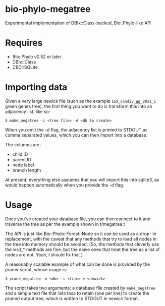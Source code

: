 bio-phylo-megatree
==================

Experimental implementation of DBIx::Class-backed, Bio::Phylo-like API

Requires
========
* Bio::Phylo v0.52 or later
* DBIx::Class
* DBD::SQLite

Importing data
==============
Given a very large newick file (such as the example `16S_candiv_gg_2011_1`
green genes tree), the first thing you want to do is transform this into
an adjacency list, like so:

    $ make_megatree -i <tree file> -d <db to create>

When you omit the -d flag, the adjacency list is printed to STDOUT as
comma separated values, which you can then import into a database.

The columns are:
- child ID
- parent ID
- node label
- branch length

At present, everything else assumes that you will import this into sqlite3,
as would happen automatically when you provide the -d flag.

Usage
=====
Once you've created your database file, you can then connect to it and 
traverse the tree as per the example shown in t/megatree.t

The API is just like Bio::Phylo::Forest::Node so it can be used as a drop-
in replacement, with the caveat that any methods that try to load all nodes
in the tree into memory should be avoided. (So, the methods that cleverly
use the visit_* methods are fine, but the naive ones that treat the tree
as a list of nodes are not. Yeah, I should fix that.)

A reasonably scalable example of what can be done is provided by the pruner
script, whose usage is:

    $ prune_megatree -d <db> -i <file> > <newick>

The script takes two arguments: a database file created by `make_megatree`
and a simple text file that lists taxa to retain (one per line) to create
the pruned output tree, which is written to STDOUT in newick format.
